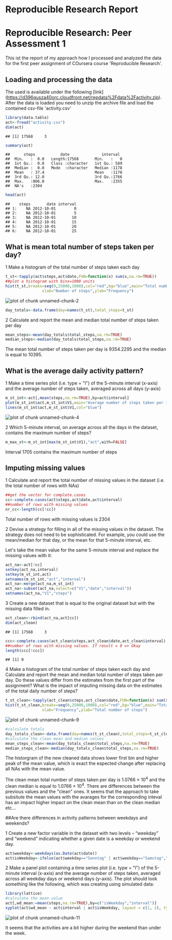Reproducible Research Report
============================================

# Reproducible Research: Peer Assessment 1
This ist the report of my approach how I processed and analyzed the data for the first peer assignment of COursera course 'Reproducible Research'.

## Loading and processing the data 

The used is available under the following [link] (https://d396qusza40orc.cloudfront.net/repdata%2Fdata%2Factivity.zip). After the data is loaded you need to unzip the archive file and load the contained csv-file 'activity.csv'


```r
library(data.table)
act<-fread("activity.csv")
dim(act)
```

```
## [1] 17568     3
```

```r
summary(act)
```

```
##      steps           date              interval   
##  Min.   :  0.0   Length:17568       Min.   :   0  
##  1st Qu.:  0.0   Class :character   1st Qu.: 589  
##  Median :  0.0   Mode  :character   Median :1178  
##  Mean   : 37.4                      Mean   :1178  
##  3rd Qu.: 12.0                      3rd Qu.:1766  
##  Max.   :806.0                      Max.   :2355  
##  NA's   :2304
```

```r
head(act)
```

```
##    steps       date interval
## 1:    NA 2012-10-01        0
## 2:    NA 2012-10-01        5
## 3:    NA 2012-10-01       10
## 4:    NA 2012-10-01       15
## 5:    NA 2012-10-01       20
## 6:    NA 2012-10-01       25
```

## What is mean total number of steps taken per day?

1 Make a histogram of the total number of steps taken each day

```r
t_st<-tapply(act$steps,act$date,FUN=function(x) sum(x,na.rm=TRUE))
##plot a histogram with bins=1000 units
hist(t_st,breaks=seq(0,25000,1000),col="red",bg="blue",main="Total number of steps",
                xlab="Number of steps",ylab="Frequency")
```

![plot of chunk unnamed-chunk-2](figures/unnamed-chunk-2.png) 

```r
day_totals<-data.frame(day=names(t_st),total_steps=t_st)
```

2 Calculate and report the mean and median total number of steps taken per day

```r
mean_steps<-mean(day_totals$total_steps,na.rm=TRUE)
median_steps<-median(day_totals$total_steps,na.rm=TRUE)
```

The mean total number of steps taken per day is 9354.2295 and the median is equal to 10395.


## What is the average daily activity pattern?

1 Make a time series plot (i.e. type = "l") of the 5-minute interval (x-axis) and the average number of steps taken, averaged across all days (y-axis)

```r
m_st_int<-act[,mean(steps,na.rm=TRUE),by=act$interval]
plot(m_st_int$act,m_st_int$V1,main="Average number of steps taken per interval",xlab="Intervals",ylab="Mean values per interval",type="n")
lines(m_st_int$act,m_st_int$V1,col="blue")
```

![plot of chunk unnamed-chunk-4](figures/unnamed-chunk-4.png) 


2    Which 5-minute interval, on average across all the days in the dataset, contains the maximum number of steps?

```r
m_max_st<-m_st_int[max(m_st_int$V1),"act",with=FALSE]
```
Interval 1705 contains the maximum number of steps

## Imputing missing values

1 Calculate and report the total number of missing values in the dataset (i.e. the total number of rows with NAs)

```r
##get the vector for complete.cases
cc<-complete.cases(act$steps,act$date,act$interval)
##number of rows with missing values
nr_cc<-length(cc[!cc])
```

Total number of rows with missing values is 2304

2 Devise a strategy for filling in all of the missing values in the dataset. The strategy does not need to be sophisticated. For example, you could use the mean/median for that day, or the mean for that 5-minute interval, etc.

Let's take the mean value for the same 5-minute interval and replace the missing values with it:

```r
act_na<-act[!cc]
setkey(act_na,interval)
setkey(m_st_int,act)
setnames(m_st_int,"act","interval")
act_na<-merge(act_na,m_st_int)
act_na<-subset(act_na,select=c("V1","date","interval"))
setnames(act_na,"V1","steps")
```


3 Create a new dataset that is equal to the original dataset but with the missing data filled in.

```r
act_clean<-rbind(act_na,act[cc])
dim(act_clean)
```

```
## [1] 17568     3
```

```r
ccc<-complete.cases(act_clean$steps,act_clean$date,act_clean$interval)
##number of rows with missing values. If result = 0 => Okay
length(ccc[!ccc])
```

```
## [1] 0
```

4 Make a histogram of the total number of steps taken each day and Calculate and report the mean and median total number of steps taken per day. Do these values differ from the estimates from the first part of the assignment? What is the impact of imputing missing data on the estimates of the total daily number of steps?


```r
t_st_clean<-tapply(act_clean$steps,act_clean$date,FUN=function(x) sum(x,na.rm=TRUE))
hist(t_st_clean,breaks=seq(0,25000,1000),col="red",bg="blue",main="Total number of steps",
                xlab="Frequency",ylab="Total number of steps")
```

![plot of chunk unnamed-chunk-9](figures/unnamed-chunk-9.png) 

```r
#calculate totals
day_totals_clean<-data.frame(day=names(t_st_clean),total_steps=t_st_clean)
#calculate the clean mean and median values
mean_steps_clean<-mean(day_totals_clean$total_steps,na.rm=TRUE)
median_steps_clean<-median(day_totals_clean$total_steps,na.rm=TRUE)
```
The historgram of the new cleaned data shows lower first bin and higher peak of the mean value, which is exact the espected change after replacing all NAs with the mean value.

The clean mean total number of steps taken per day is 1.0766 &times; 10<sup>4</sup> and the clean median is equal to 1.0766 &times; 10<sup>4</sup>. There are differences between the previous values and the "clean" ones. It seems that the approach to take subsitute the mean values with the avarages for the corresponding inteval has an impact higher impact on the clean mean than on the clean median etc...


##Are there differences in activity patterns between weekdays and weekends?


1 Create a new factor variable in the dataset with two levels – “weekday” and “weekend” indicating whether a given date is a weekday or weekend day.

```r
act$weekday<-weekdays(as.Date(act$date))
act$isWeekday<-ifelse(act$weekday=="Sonntag" | act$weekday=="Samstag","weekend","weekday")
```


2 Make a panel plot containing a time series plot (i.e. type = "l") of the 5-minute interval (x-axis) and the average number of steps taken, averaged across all weekday days or weekend days (y-axis). The plot should look something like the following, which was creating using simulated data:


```r
library(lattice)
#calculate the mean value
act[,wd_mean:=mean(steps,na.rm=TRUE),by=c("isWeekday","interval")]
xyplot(act$wd_mean ~ act$interval | act$isWeekday, layout = c(1, 2), type="l")
```

![plot of chunk unnamed-chunk-11](figures/unnamed-chunk-11.png) 

It seems that the activities are a bit higher during the weekend than under the week.
